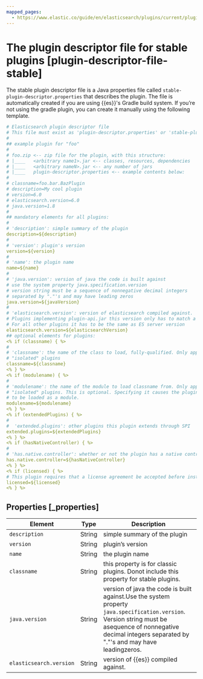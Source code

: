 ```yaml
---
mapped_pages:
  - https://www.elastic.co/guide/en/elasticsearch/plugins/current/plugin-descriptor-file-stable.html
---
```


# The plugin descriptor file for stable plugins [plugin-descriptor-file-stable]

The stable plugin descriptor file is a Java properties file called `stable-plugin-descriptor.properties` that describes the plugin. The file is automatically created if you are using {{es}}'s Gradle build system. If you’re not using the gradle plugin, you can create it manually using the following template.

```yaml
# Elasticsearch plugin descriptor file
# This file must exist as 'plugin-descriptor.properties' or 'stable-plugin-descriptor.properties inside a plugin.
#
## example plugin for "foo"
#
# foo.zip <-- zip file for the plugin, with this structure:
# |____   <arbitrary name1>.jar <-- classes, resources, dependencies
# |____   <arbitrary nameN>.jar <-- any number of jars
# |____   plugin-descriptor.properties <-- example contents below:
#
# classname=foo.bar.BazPlugin
# description=My cool plugin
# version=6.0
# elasticsearch.version=6.0
# java.version=1.8
#
## mandatory elements for all plugins:
#
# 'description': simple summary of the plugin
description=${description}
#
# 'version': plugin's version
version=${version}
#
# 'name': the plugin name
name=${name}
#
# 'java.version': version of java the code is built against
# use the system property java.specification.version
# version string must be a sequence of nonnegative decimal integers
# separated by "."'s and may have leading zeros
java.version=${javaVersion}
#
# 'elasticsearch.version': version of elasticsearch compiled against.
# Plugins implementing plugin-api.jar this version only has to match a major version of the ES server
# For all other plugins it has to be the same as ES server version
elasticsearch.version=${elasticsearchVersion}
## optional elements for plugins:
<% if (classname) { %>
#
# 'classname': the name of the class to load, fully-qualified. Only applies to
# "isolated" plugins
classname=${classname}
<% } %>
<% if (modulename) { %>
#
# 'modulename': the name of the module to load classname from. Only applies to
# "isolated" plugins. This is optional. Specifying it causes the plugin
# to be loaded as a module.
modulename=${modulename}
<% } %>
<% if (extendedPlugins) { %>
#
#  'extended.plugins': other plugins this plugin extends through SPI
extended.plugins=${extendedPlugins}
<% } %>
<% if (hasNativeController) { %>
#
# 'has.native.controller': whether or not the plugin has a native controller
has.native.controller=${hasNativeController}
<% } %>
<% if (licensed) { %>
# This plugin requires that a license agreement be accepted before installation
licensed=${licensed}
<% } %>
```


## Properties [_properties]

| Element | Type | Description |
| --- | --- | --- |
| `description` | String | simple summary of the plugin |
| `version` | String | plugin’s version |
| `name` | String | the plugin name |
| `classname` | String | this property is for classic plugins. Donot include this property for stable plugins. |
| `java.version` | String | version of java the code is built against.Use the system property `java.specification.version`. Version string must be asequence of nonnegative decimal integers separated by "."'s and may have leadingzeros. |
| `elasticsearch.version` | String | version of {{es}} compiled against. |

